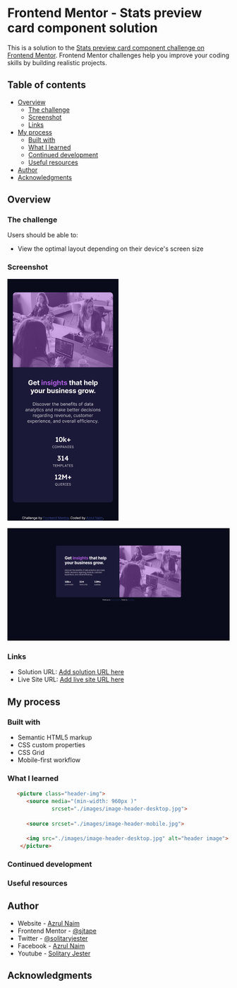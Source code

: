 # Frontend Mentor - Stats preview card component solution

This is a solution to the [Stats preview card component challenge on Frontend Mentor](https://www.frontendmentor.io/challenges/stats-preview-card-component-8JqbgoU62). Frontend Mentor challenges help you improve your coding skills by building realistic projects. 

## Table of contents

- [Overview](#overview)
  - [The challenge](#the-challenge)
  - [Screenshot](#screenshot)
  - [Links](#links)
- [My process](#my-process)
  - [Built with](#built-with)
  - [What I learned](#what-i-learned)
  - [Continued development](#continued-development)
  - [Useful resources](#useful-resources)
- [Author](#author)
- [Acknowledgments](#acknowledgments)


## Overview

### The challenge

Users should be able to:

- View the optimal layout depending on their device's screen size


### Screenshot
<img src="docs/design/mobile.png" width="50%" max-width="375px">

![desktop](./docs/design/desktop.png)


### Links

- Solution URL: [Add solution URL here](https://your-solution-url.com)
- Live Site URL: [Add live site URL here](https://your-live-site-url.com)

## My process

### Built with

- Semantic HTML5 markup
- CSS custom properties
- CSS Grid
- Mobile-first workflow


### What I learned



```html
   <picture class="header-img">
      <source media="(min-width: 960px )" 
              srcset="./images/image-header-desktop.jpg">

      <source srcset="./images/image-header-mobile.jpg">

      <img src="./images/image-header-desktop.jpg" alt="header image">
    </picture>
```



### Continued development



### Useful resources


## Author

- Website - [Azrul Naim](https://sjtape.github.io/)
- Frontend Mentor - [@sjtape](https://www.frontendmentor.io/profile/sjtape)
- Twitter - [@solitaryjester](https://twitter.com/solitaryjester)
- Facebook - [Azrul Naim](https://www.facebook.com/solitary69jester)
- Youtube - [Solitary Jester](https://www.youtube.com/channel/UCkoYmybPTWO92AnRl-q3hig)


## Acknowledgments

